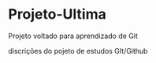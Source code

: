 # Projeto-Ultima
Projeto voltado para aprendizado de Git

discrições do pojeto de estudos GIt/Github
